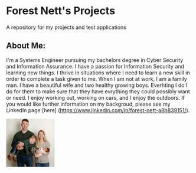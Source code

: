 # Forest Nett's Projects
A repository for my projects and test applications
## About Me:
I'm a Systems Engineer pursuing my bachelors degree in Cyber Security and Information Assurance. I have a passion for Information Security and learning new things. I thrive in situations where I need to learn a new skill in order to complete a task given to me. When I am not at work, I am a family man. I have a beautiful wife and two healthy growing boys. Everhting I do I do for them to make sure that they have evrything they could possibly want or need. I enjoy working out, working on cars, and I enjoy the outdoors. 
If you would like further information on my backgroud, please see my LinkedIn page [here] (https://www.linkedin.com/in/forest-nett-a8b839151/). 

<p float="middle">
    <img src="/family.jpg" width="26%" title="My family" />
